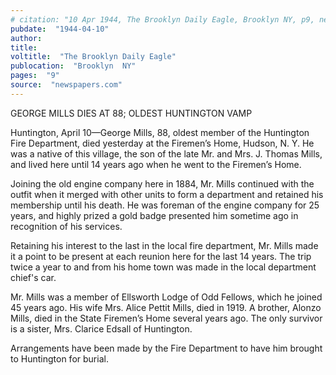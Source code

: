 ```yaml
---
# citation: "10 Apr 1944, The Brooklyn Daily Eagle, Brooklyn NY, p9, newspapers.com."
pubdate:  "1944-04-10"
author: 
title: 
voltitle:  "The Brooklyn Daily Eagle"
publocation:  "Brooklyn  NY"
pages:  "9"
source:  "newspapers.com"
---
```

GEORGE MILLS DIES AT 88; OLDEST HUNTINGTON VAMP 

Huntington, April 10—George Mills, 88, oldest member of the Huntington Fire Department, died yesterday at the Firemen’s Home, Hudson, N. Y. He was a native of this village, the son of the late Mr. and Mrs. J. Thomas Mills, and lived here until 14 years ago when he went to the Firemen’s Home. 

Joining the old engine company here in 1884, Mr. Mills continued with the outfit when it merged with other units to form a department and retained his membership until his death. He was foreman of the engine company for 25 years, and highly prized a gold badge presented him sometime ago in recognition of his services. 

Retaining his interest to the last in the local fire department, Mr. Mills made it a point to be present at each reunion here for the last 14 years. The trip twice a year to and from his home town was made in the local department chief's car. 

Mr. Mills was a member of Ellsworth Lodge of Odd Fellows, which he joined 45 years ago. His wife Mrs. Alice Pettit Mills, died in 1919. A brother, Alonzo Mills, died in the State Firemen’s Home several years ago. The only survivor is a sister, Mrs. Clarice Edsall of Huntington. 

Arrangements have been made by the Fire Department to have him brought to Huntington for burial. 



